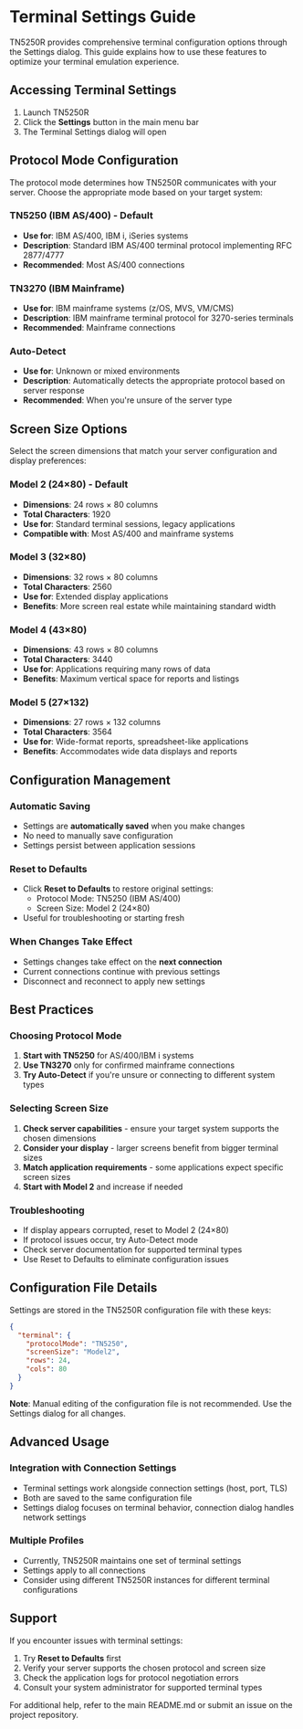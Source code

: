 # Terminal Settings Guide

TN5250R provides comprehensive terminal configuration options through the Settings dialog. This guide explains how to use these features to optimize your terminal emulation experience.

## Accessing Terminal Settings

1. Launch TN5250R
2. Click the **Settings** button in the main menu bar
3. The Terminal Settings dialog will open

## Protocol Mode Configuration

The protocol mode determines how TN5250R communicates with your server. Choose the appropriate mode based on your target system:

### TN5250 (IBM AS/400) - Default
- **Use for**: IBM AS/400, IBM i, iSeries systems
- **Description**: Standard IBM AS/400 terminal protocol implementing RFC 2877/4777
- **Recommended**: Most AS/400 connections

### TN3270 (IBM Mainframe)
- **Use for**: IBM mainframe systems (z/OS, MVS, VM/CMS)
- **Description**: IBM mainframe terminal protocol for 3270-series terminals
- **Recommended**: Mainframe connections

### Auto-Detect
- **Use for**: Unknown or mixed environments
- **Description**: Automatically detects the appropriate protocol based on server response
- **Recommended**: When you're unsure of the server type

## Screen Size Options

Select the screen dimensions that match your server configuration and display preferences:

### Model 2 (24×80) - Default
- **Dimensions**: 24 rows × 80 columns
- **Total Characters**: 1920
- **Use for**: Standard terminal sessions, legacy applications
- **Compatible with**: Most AS/400 and mainframe systems

### Model 3 (32×80)
- **Dimensions**: 32 rows × 80 columns  
- **Total Characters**: 2560
- **Use for**: Extended display applications
- **Benefits**: More screen real estate while maintaining standard width

### Model 4 (43×80)
- **Dimensions**: 43 rows × 80 columns
- **Total Characters**: 3440
- **Use for**: Applications requiring many rows of data
- **Benefits**: Maximum vertical space for reports and listings

### Model 5 (27×132)
- **Dimensions**: 27 rows × 132 columns
- **Total Characters**: 3564
- **Use for**: Wide-format reports, spreadsheet-like applications
- **Benefits**: Accommodates wide data displays and reports

## Configuration Management

### Automatic Saving
- Settings are **automatically saved** when you make changes
- No need to manually save configuration
- Settings persist between application sessions

### Reset to Defaults
- Click **Reset to Defaults** to restore original settings:
  - Protocol Mode: TN5250 (IBM AS/400)
  - Screen Size: Model 2 (24×80)
- Useful for troubleshooting or starting fresh

### When Changes Take Effect
- Settings changes take effect on the **next connection**
- Current connections continue with previous settings
- Disconnect and reconnect to apply new settings

## Best Practices

### Choosing Protocol Mode
1. **Start with TN5250** for AS/400/IBM i systems
2. **Use TN3270** only for confirmed mainframe connections
3. **Try Auto-Detect** if you're unsure or connecting to different system types

### Selecting Screen Size
1. **Check server capabilities** - ensure your target system supports the chosen dimensions
2. **Consider your display** - larger screens benefit from bigger terminal sizes
3. **Match application requirements** - some applications expect specific screen sizes
4. **Start with Model 2** and increase if needed

### Troubleshooting
- If display appears corrupted, reset to Model 2 (24×80)
- If protocol issues occur, try Auto-Detect mode
- Check server documentation for supported terminal types
- Use Reset to Defaults to eliminate configuration issues

## Configuration File Details

Settings are stored in the TN5250R configuration file with these keys:

```json
{
  "terminal": {
    "protocolMode": "TN5250",
    "screenSize": "Model2", 
    "rows": 24,
    "cols": 80
  }
}
```

**Note**: Manual editing of the configuration file is not recommended. Use the Settings dialog for all changes.

## Advanced Usage

### Integration with Connection Settings
- Terminal settings work alongside connection settings (host, port, TLS)
- Both are saved to the same configuration file
- Settings dialog focuses on terminal behavior, connection dialog handles network settings

### Multiple Profiles
- Currently, TN5250R maintains one set of terminal settings
- Settings apply to all connections
- Consider using different TN5250R instances for different terminal configurations

## Support

If you encounter issues with terminal settings:

1. Try **Reset to Defaults** first
2. Verify your server supports the chosen protocol and screen size
3. Check the application logs for protocol negotiation errors
4. Consult your system administrator for supported terminal types

For additional help, refer to the main README.md or submit an issue on the project repository.